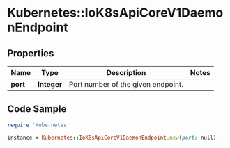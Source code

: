 # Kubernetes::IoK8sApiCoreV1DaemonEndpoint

## Properties

Name | Type | Description | Notes
------------ | ------------- | ------------- | -------------
**port** | **Integer** | Port number of the given endpoint. | 

## Code Sample

```ruby
require 'Kubernetes'

instance = Kubernetes::IoK8sApiCoreV1DaemonEndpoint.new(port: null)
```



